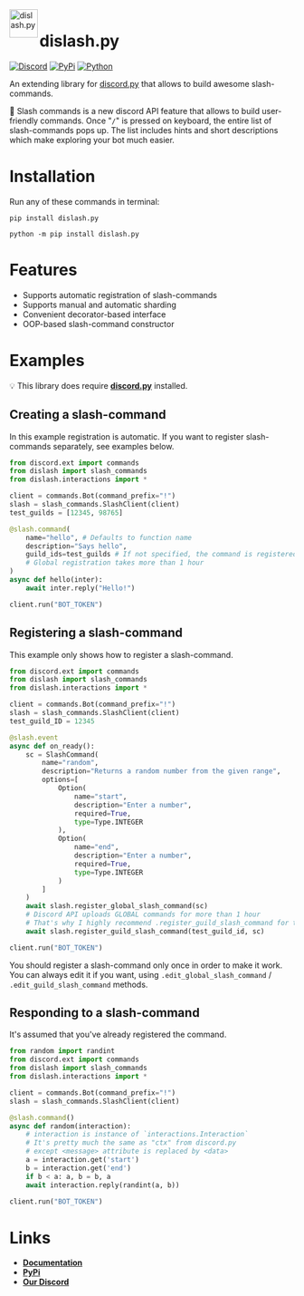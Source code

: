 <img src="https://cdn.discordapp.com/attachments/808032994668576829/813135069661102110/dislash_emb_crop.png" align="left" width="50" title="dislash.py">
<h1>dislash.py</h1>


[![Discord](https://discord.com/api/guilds/808030843078836254/embed.png)](https://discord.gg/gJDbCw8aQy)
[![PyPi](https://img.shields.io/pypi/v/dislash.py.svg)](https://pypi.org/project/dislash.py)
[![Python](https://img.shields.io/pypi/pyversions/dislash.py.svg)](https://pypi.python.org/pypi/dislash.py)

An extending library for [discord.py](https://github.com/Rapptz/discord.py) that allows to build awesome slash-commands.

📄 Slash commands is a new discord API feature that allows to build user-friendly commands. Once "`/`" is pressed on keyboard, the entire list of slash-commands pops up. The list includes hints and short descriptions which make exploring your bot much easier.

# Installation

Run any of these commands in terminal:
```
pip install dislash.py
```
```
python -m pip install dislash.py
```



# Features

* Supports automatic registration of slash-commands
* Supports manual and automatic sharding
* Convenient decorator-based interface
* OOP-based slash-command constructor



# Examples
💡 This library does require **[discord.py](https://github.com/Rapptz/discord.py)** installed.


## Creating a slash-command
In this example registration is automatic.
If you want to register slash-commands separately, see examples below.

```python
from discord.ext import commands
from dislash import slash_commands
from dislash.interactions import *

client = commands.Bot(command_prefix="!")
slash = slash_commands.SlashClient(client)
test_guilds = [12345, 98765]

@slash.command(
    name="hello", # Defaults to function name
    description="Says hello",
    guild_ids=test_guilds # If not specified, the command is registered globally
    # Global registration takes more than 1 hour
)
async def hello(inter):
    await inter.reply("Hello!")

client.run("BOT_TOKEN")
```


## Registering a slash-command

This example only shows how to register a slash-command.

```python
from discord.ext import commands
from dislash import slash_commands
from dislash.interactions import *

client = commands.Bot(command_prefix="!")
slash = slash_commands.SlashClient(client)
test_guild_ID = 12345

@slash.event
async def on_ready():
    sc = SlashCommand(
        name="random",
        description="Returns a random number from the given range",
        options=[
            Option(
                name="start",
                description="Enter a number",
                required=True,
                type=Type.INTEGER
            ),
            Option(
                name="end",
                description="Enter a number",
                required=True,
                type=Type.INTEGER
            )
        ]
    )
    await slash.register_global_slash_command(sc)
    # Discord API uploads GLOBAL commands for more than 1 hour
    # That's why I highly recommend .register_guild_slash_command for testing:
    await slash.register_guild_slash_command(test_guild_id, sc)

client.run("BOT_TOKEN")
```
You should register a slash-command only once in order to make it work. You can always edit it if you want, using `.edit_global_slash_command` / `.edit_guild_slash_command` methods.


## Responding to a slash-command

It's assumed that you've already registered the command.

```python
from random import randint
from discord.ext import commands
from dislash import slash_commands
from dislash.interactions import *

client = commands.Bot(command_prefix="!")
slash = slash_commands.SlashClient(client)

@slash.command()
async def random(interaction):
    # interaction is instance of `interactions.Interaction`
    # It's pretty much the same as "ctx" from discord.py
    # except <message> attribute is replaced by <data>
    a = interaction.get('start')
    b = interaction.get('end')
    if b < a: a, b = b, a
    await interaction.reply(randint(a, b))

client.run("BOT_TOKEN")
```



# Links
- **[Documentation](https://dislashpy.readthedocs.io/en/latest)**
- **[PyPi](https://pypi.org/project/dislash.py)**
- **[Our Discord](https://discord.gg/gJDbCw8aQy)**

